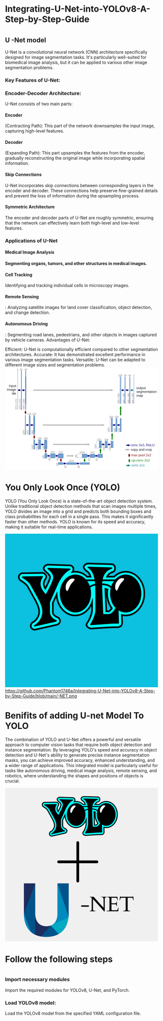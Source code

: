 <h1>Integrating-U-Net-into-YOLOv8-A-Step-by-Step-Guide<h1/>

<h2> U -Net model</h2>

U-Net is a convolutional neural network (CNN) architecture specifically designed for image segmentation tasks. It's particularly well-suited for biomedical image analysis, but it can be applied to various other image segmentation problems.


<h3>Key Features of U-Net:</h3>

<h3>Encoder-Decoder Architecture:</h3>
 U-Net consists of two main parts:
<h4>Encoder</h4> (Contracting Path): This part of the network downsamples the input image, capturing high-level features.
<h4>Decoder</h4> (Expanding Path): This part upsamples the features from the encoder, gradually reconstructing the original image while incorporating spatial information.
<h4>Skip Connections</h4> U-Net incorporates skip connections between corresponding layers in the encoder and decoder. These connections help preserve fine-grained details and prevent the loss of information during the upsampling process.
<h4>Symmetric Architecture</h4> The encoder and decoder parts of U-Net are roughly symmetric, ensuring that the network can effectively learn both high-level and low-level features.
<h3>Applications of U-Net</h3>

<h4>Medical Image Analysis<h4/> Segmenting organs, tumors, and other structures in medical images.
<h4>Cell Tracking</h4> Identifying and tracking individual cells in microscopy images.
<h4>Remote Sensing</h4>: Analyzing satellite images for land cover classification, object detection, and change detection.
<h4>Autonomous Driving</h4>: Segmenting road lanes, pedestrians, and other objects in images captured by vehicle cameras.
Advantages of U-Net:

 Efficient: U-Net is computationally efficient compared to other segmentation architectures.
Accurate: It has demonstrated excellent performance in various image segmentation tasks.
Versatile: U-Net can be adapted to different image sizes and segmentation problems.
![Unet Model](https://github.com/Phantom1746a/Integrating-U-Net-into-YOLOv8-A-Step-by-Step-Guide/blob/main/u-net-architecture.png)

<h1>You Only Look Once (YOLO)</h1>
YOLO (You Only Look Once) is a state-of-the-art object detection system. Unlike traditional object detection methods that scan images multiple times,  YOLO divides an image into a grid and predicts both bounding boxes and class probabilities for each cell in a single pass.  This makes it significantly faster than other methods. YOLO is known for its speed and accuracy, making it suitable for real-time applications.

![Unet Model](https://github.com/Phantom1746a/Integrating-U-Net-into-YOLOv8-A-Step-by-Step-Guide/blob/main/YOLO.png)
https://github.com/Phantom1746a/Integrating-U-Net-into-YOLOv8-A-Step-by-Step-Guide/blob/main/-NET.png
<h1>Benifits  of adding U-net Model To YOLO</h1>
The combination of YOLO and U-Net offers a powerful and versatile approach to computer vision tasks that require both object detection and instance segmentation. By leveraging YOLO's speed and accuracy in object detection and U-Net's ability to generate precise instance segmentation masks, you can achieve improved accuracy, enhanced understanding, and a wider range of applications. This integrated model is particularly useful for tasks like autonomous driving, medical image analysis, remote sensing, and robotics, where understanding the shapes and positions of objects is crucial.

  ![Unet Model](https://github.com/Phantom1746a/Integrating-U-Net-into-YOLOv8-A-Step-by-Step-Guide/blob/main/-NET.png)

<h1>Follow the following steps<h1/>
<h3>Import necessary modules</h3>
 Import the required modules for YOLOv8, U-Net, and PyTorch.
<h3>Load YOLOv8 model:</h3> 
Load the YOLOv8 model from the specified YAML configuration file.

  

